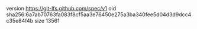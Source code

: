 version https://git-lfs.github.com/spec/v1
oid sha256:6a7ab70763fa083f8cf5aa3e76450e275a3ba340fee5d04d3d9dcc4c35e84f4b
size 13561
